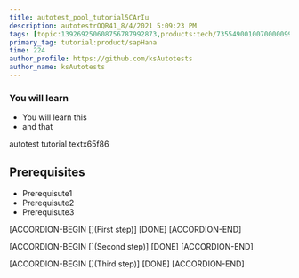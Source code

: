 ```yaml
---
title: autotest_pool_tutorial5CArIu
description: autotestrOQR41_8/4/2021 5:09:23 PM
tags: [topic:139269250608756787992873,products:tech/73554900100700000996,tutorial:experience/advanced]
primary_tag: tutorial:product/sapHana
time: 224
author_profile: https://github.com/ksAutotests
author_name: ksAutotests
---
```

### You will learn
- You will learn this
- and that

autotest tutorial textx65f86

## Prerequisites
- Prerequisute1
- Prerequisute2
- Prerequisute3

[ACCORDION-BEGIN [](First step)]
[DONE]
[ACCORDION-END]

[ACCORDION-BEGIN [](Second step)]
[DONE]
[ACCORDION-END]

[ACCORDION-BEGIN [](Third step)]
[DONE]
[ACCORDION-END]

